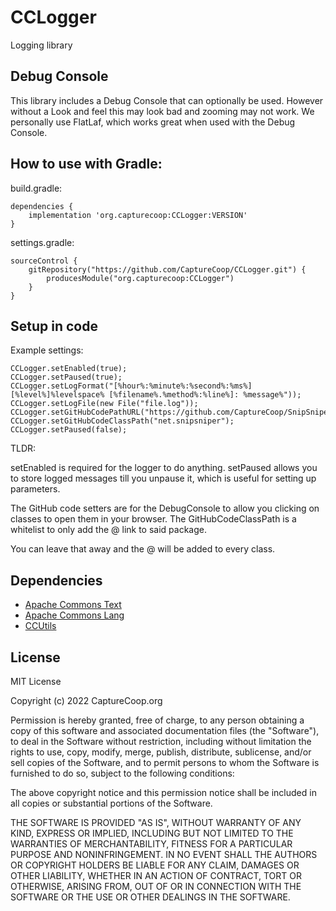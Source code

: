 # CCLogger
Logging library

## Debug Console

This library includes a Debug Console that can optionally be used.
However without a Look and feel this may look bad and zooming may not work.
We personally use FlatLaf, which works great when used with the Debug Console.

## How to use with Gradle:

build.gradle:
```
dependencies {
    implementation 'org.capturecoop:CCLogger:VERSION'
}
```
settings.gradle:
```
sourceControl {
    gitRepository("https://github.com/CaptureCoop/CCLogger.git") {
        producesModule("org.capturecoop:CCLogger")
    }
}
```

## Setup in code

Example settings:

```
CCLogger.setEnabled(true);
CCLogger.setPaused(true);
CCLogger.setLogFormat("[%hour%:%minute%:%second%:%ms%] [%level%]%levelspace% [%filename%.%method%:%line%]: %message%"));
CCLogger.setLogFile(new File("file.log"));
CCLogger.setGitHubCodePathURL("https://github.com/CaptureCoop/SnipSniper/tree/<githash>/src/main/java/");
CCLogger.setGitHubCodeClassPath("net.snipsniper");
CCLogger.setPaused(false);
```

TLDR:

setEnabled is required for the logger to do anything. setPaused allows you to store logged messages till you unpause it, which is useful for setting up parameters.

The GitHub code setters are for the DebugConsole to allow you clicking on classes to open them in your browser. The GitHubCodeClassPath is a whitelist to only add the @ link to said package.

You can leave that away and the @ will be added to every class.

## Dependencies

* [Apache Commons Text](https://mvnrepository.com/artifact/org.apache.commons/commons-text)
* [Apache Commons Lang](https://mvnrepository.com/artifact/org.apache.commons/commons-lang)
* [CCUtils](https://github.com/capturecoop/ccutils)

## License

MIT License

Copyright (c) 2022 CaptureCoop.org

Permission is hereby granted, free of charge, to any person obtaining a copy
of this software and associated documentation files (the "Software"), to deal
in the Software without restriction, including without limitation the rights
to use, copy, modify, merge, publish, distribute, sublicense, and/or sell
copies of the Software, and to permit persons to whom the Software is
furnished to do so, subject to the following conditions:

The above copyright notice and this permission notice shall be included in all
copies or substantial portions of the Software.

THE SOFTWARE IS PROVIDED "AS IS", WITHOUT WARRANTY OF ANY KIND, EXPRESS OR
IMPLIED, INCLUDING BUT NOT LIMITED TO THE WARRANTIES OF MERCHANTABILITY,
FITNESS FOR A PARTICULAR PURPOSE AND NONINFRINGEMENT. IN NO EVENT SHALL THE
AUTHORS OR COPYRIGHT HOLDERS BE LIABLE FOR ANY CLAIM, DAMAGES OR OTHER
LIABILITY, WHETHER IN AN ACTION OF CONTRACT, TORT OR OTHERWISE, ARISING FROM,
OUT OF OR IN CONNECTION WITH THE SOFTWARE OR THE USE OR OTHER DEALINGS IN THE
SOFTWARE.
